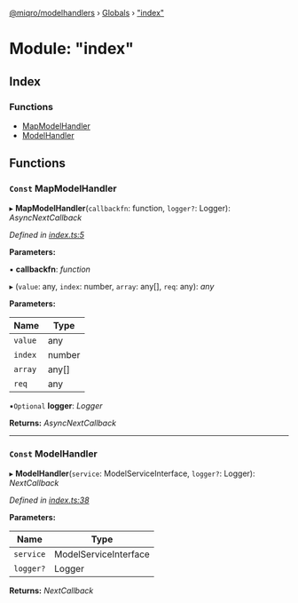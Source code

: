 [@miqro/modelhandlers](../README.md) › [Globals](../globals.md) › ["index"](_index_.md)

# Module: "index"

## Index

### Functions

* [MapModelHandler](_index_.md#const-mapmodelhandler)
* [ModelHandler](_index_.md#const-modelhandler)

## Functions

### `Const` MapModelHandler

▸ **MapModelHandler**(`callbackfn`: function, `logger?`: Logger): *AsyncNextCallback*

*Defined in [index.ts:5](https://github.com/claukers/miqro-sequelize-express/blob/48ce98d/src/index.ts#L5)*

**Parameters:**

▪ **callbackfn**: *function*

▸ (`value`: any, `index`: number, `array`: any[], `req`: any): *any*

**Parameters:**

Name | Type |
------ | ------ |
`value` | any |
`index` | number |
`array` | any[] |
`req` | any |

▪`Optional`  **logger**: *Logger*

**Returns:** *AsyncNextCallback*

___

### `Const` ModelHandler

▸ **ModelHandler**(`service`: ModelServiceInterface, `logger?`: Logger): *NextCallback*

*Defined in [index.ts:38](https://github.com/claukers/miqro-sequelize-express/blob/48ce98d/src/index.ts#L38)*

**Parameters:**

Name | Type |
------ | ------ |
`service` | ModelServiceInterface |
`logger?` | Logger |

**Returns:** *NextCallback*
